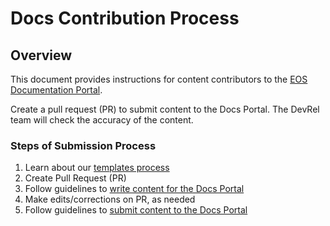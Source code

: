 # Docs Contribution Process

## Overview
This document provides instructions for content contributors to the [EOS Documentation Portal](https://docs.eosnetwork.com).

Create a pull request (PR) to submit content to the Docs Portal. The DevRel team will check the accuracy of the content.

### Steps of Submission Process

1. Learn about our [templates process](../Templates/index.md)
2. Create Pull Request (PR)
3. Follow guidelines to [write content for the Docs Portal](../Processes/How-To-Write-Content-for-the-docs-Portal.md) 
4. Make edits/corrections on PR, as needed 
5. Follow guidelines to [submit content to the Docs Portal](../Processes/How-To-Submit-Content-to-the-Docs-Portal.md) 

